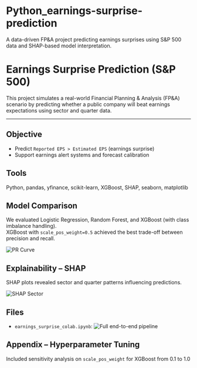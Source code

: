 # Python_earnings-surprise-prediction
A data-driven FP&amp;A project predicting earnings surprises using S&amp;P 500 data and SHAP-based model interpretation.

#  Earnings Surprise Prediction (S&P 500)

This project simulates a real-world Financial Planning & Analysis (FP&A) scenario by predicting whether a public company will beat earnings expectations using sector and quarter data.

---

##  Objective
- Predict `Reported EPS > Estimated EPS` (earnings surprise)
- Support earnings alert systems and forecast calibration

##  Tools
Python, pandas, yfinance, scikit-learn, XGBoost, SHAP, seaborn, matplotlib

## Model Comparison
We evaluated Logistic Regression, Random Forest, and XGBoost (with class imbalance handling).  
XGBoost with `scale_pos_weight=0.5` achieved the best trade-off between precision and recall.

![PR Curve](https://github.com/Hanklin999/images/blob/main/Python_PR_Curve.png)

## Explainability – SHAP
SHAP plots revealed sector and quarter patterns influencing predictions.

![SHAP Sector](https://github.com/Hanklin999/images/blob/main/shap_sector_plot.png)

##  Files
- `earnings_surprise_colab.ipynb`: ![Full end-to-end pipeline](https://github.com/Hanklin999/Python_earnings-surprise-prediction/blob/main/earnings_surprise_prediction_colab.ipynb)

##  Appendix – Hyperparameter Tuning
Included sensitivity analysis on `scale_pos_weight` for XGBoost from 0.1 to 1.0
